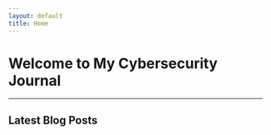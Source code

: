 ```yaml
---
layout: default
title: Home
---
```


# Welcome to My Cybersecurity Journal

---

## Latest Blog Posts

<ul>
  
</ul>

